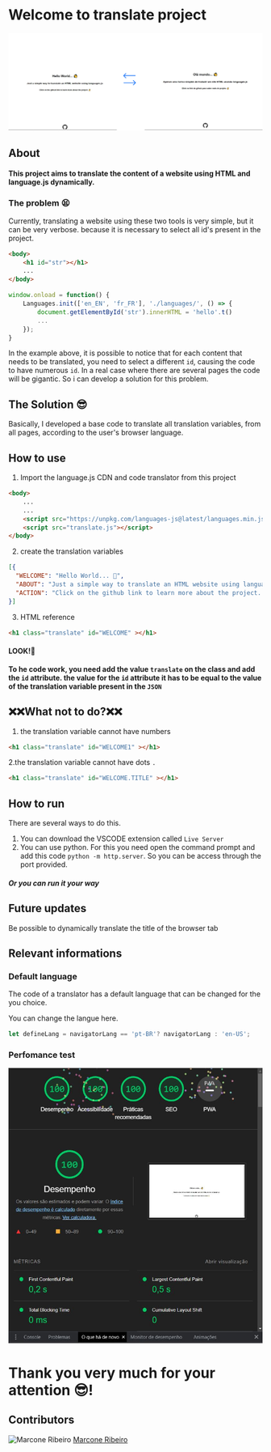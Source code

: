 # Welcome to translate project
![image info](./assets/img/translate.png)
## About
#### This project aims to translate the content of a website using HTML and language.js dynamically. 
### The problem 😫
Currently, translating a website using these two tools is very simple, but it can be very verbose. because it is necessary to select all id's present in the project.

```html
<body>
    <h1 id="str"></h1>
    ...
</body>
```
```javascript 
window.onload = function() {
    Languages.init(['en_EN', 'fr_FR'], './languages/', () => {
        document.getElementById('str').innerHTML = 'hello'.t()
        ...
    });
}   
```
In the example above, it is possible to notice that for each content that needs to be translated, you need to select a different `id`, causing the code to have numerous `id`. In a real case where there are several pages the code will be gigantic. So i can develop a solution for this problem.

## The Solution 😎
Basically, I developed a base code to translate all translation variables, from all pages, according to the user's browser language.

## How to use
1. Import the language.js CDN and code translator from this project
``` html
<body>
    ...
    ...
    <script src="https://unpkg.com/languages-js@latest/languages.min.js"></script>
    <script src="translate.js"></script>
</body>
```
2. create the translation variables
```JSON
[{
  "WELCOME": "Hello World... 👋",
  "ABOUT": "Just a simple way to translate an HTML website using languages.js",
  "ACTION": "Click on the github link to learn more about the project. ✌️"
}]
```
3. HTML reference 
```html
<h1 class="translate" id="WELCOME" ></h1>
```
#### LOOK!👀
**To he code work, you need add the value `translate` on the class and add the `id` attribute. the value for the `id` attribute it has to be equal to the value of the translation variable present in the `JSON`**

## ❌❌What not to do?❌❌
1. the translation variable cannot have numbers 
```html
<h1 class="translate" id="WELCOME1" ></h1>
```
2.the translation variable cannot have dots `.`
```html
<h1 class="translate" id="WELCOME.TITLE" ></h1>
```

## How to run

There are several ways to do this.
1. You can download the VSCODE extension called `Live Server`
2. You can use python. For this you need open the command prompt and add this code `python -m http.server`. So you can be access through the port provided.
##### Or you can run it your way

## Future updates
Be possible to dynamically translate the title of the browser tab

## Relevant informations
### Default language
The code of a translator has a default language that can be changed for the you choice.

You can change the langue here.
```javascript
let defineLang = navigatorLang == 'pt-BR'? navigatorLang : 'en-US';
```
### Perfomance test
![image info](./assets/img/test.JPG)

# Thank you very much for your attention 😎!
## Contributors
![Marcone Ribeiro](https://gitlab.com/uploads/-/system/user/avatar/11318223/avatar.png?width=400 "Marcone Ribeiro")
[Marcone Ribeiro](https://github.com/M4RC0N3)
